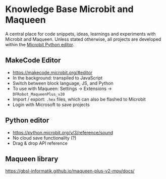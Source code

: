 # Knowledge Base Microbit and Maqueen
A central place for code snippets, ideas, learnings and experiments with Microbit and Maqueen. Unless stated otherwise,
all projects are developed within the [Microbit Python editor](https://python.microbit.org/v/3/project).

## MakeCode Editor
* https://makecode.microbit.org/#editor
* In the background: transpiled to JavaScript
* Switch between block language, JS, and Python
* To use with Maqueen: Settings -> Extensions -> `DFRobot_MaqueenPlus_v20`
* Import / export: `.hex` files, which can also be flashed to Microbit
* Login with Microsoft to save projects

## Python editor
* https://python.microbit.org/v/3/reference/sound
* No cloud save functionality (?)
* Drag & drop API reference

## Maqueen library
https://gbsl-informatik.github.io/maqueen-plus-v2-mpy/docs/
